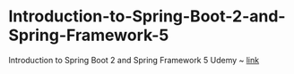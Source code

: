 # Introduction-to-Spring-Boot-2-and-Spring-Framework-5
Introduction to Spring Boot 2 and Spring Framework 5 Udemy ~ [link](https://www.udemy.com/course/introduction-to-spring-boot-2-and-spring-framework-5/) 

